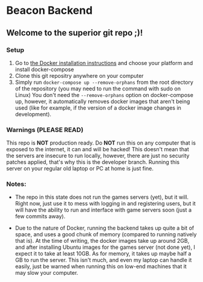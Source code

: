 # Beacon Backend
## Welcome to the superior git repo ;)!
### Setup
1. Go to [the Docker installation instructions](https://docs.docker.com/compose/install/) and choose your platform and install docker-compose
2. Clone this git repositry anywhere on your computer
3. Simply run `docker-compose up --remove-orphans` from the root directory of the repository (you may need to run the command with sudo on Linux)
You don't need the `--remove-orphans` option on docker-compose up, however, it automatically removes docker images that aren't being used (like for example, if the version of a docker image changes in development). 

### **Warnings** (PLEASE READ)
This repo is **NOT** production ready. Do **NOT** run this on any computer that is exposed to the internet, it can and will be hacked! This doesn't mean that the servers are insecure to run locally, however, there are just no security patches applied, that's why this is the developer branch. Running this server on your regular old laptop or PC at home is just fine.


### Notes:
* The repo in this state does not run the games servers (yet), but it will. Right now, just use it to mess with logging in and registering users, but it will have the ability to run and interface with game servers soon (just a few commits away).

* Due to the nature of Docker, running the backend takes up quite a bit of space, and uses a good chunk of memory (compared to running natively that is). At the time of writing, the docker images take up around 2GB, and after installing Ubuntu images for the games server (not done yet), I expect it to take at least 10GB. As for memory, it takes up maybe half a GB to run the server. This isn't much, and even my laptop can handle it easily, just be warned when running this on low-end machines that it may slow your computer.
